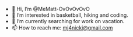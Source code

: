 - 👋 Hi, I’m @MeMatt-OvOvOvOvO
- 👀 I’m interested in basketball, hiking and coding.
- 🌱 I’m currently searching for work on vacation.
- 📫 How to reach me: mj4nicki@gmail.com

<!---
MeMatt-OvOvOvOvO/MeMatt-OvOvOvOvO is a ✨ special ✨ repository because its `README.md` (this file) appears on your GitHub profile.
You can click the Preview link to take a look at your changes.
--->
